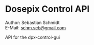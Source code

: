 # Dosepix Control API
Author: Sebastian Schmidt  
E-Mail: schm.seb@gmail.com  

API for the dpx-control-gui

